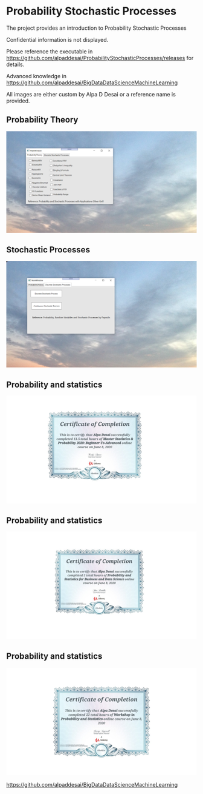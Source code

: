 # Probability Stochastic Processes

The project provides an introduction to Probability Stochastic Processes

Confidential information is not displayed.

Please reference the executable in https://github.com/alpaddesai/ProbabilityStochasticProcesses/releases for details.

Advanced knowledge in https://github.com/alpaddesai/BigDataDataScienceMachineLearning

All images are either custom by Alpa D Desai or a reference name is provided.

## Probability Theory 
![image](ProbabilityTheory.png)

## Stochastic Processes
![image](StochasticProcess.png)


## Probability and statistics
![image](ProbabilityCertificateI.jpg)


## Probability and statistics
![image](ProbabilityCertificateII.jpg)


## Probability and statistics
![image](ProbabilityCertificateIII.jpg)

https://github.com/alpaddesai/BigDataDataScienceMachineLearning
